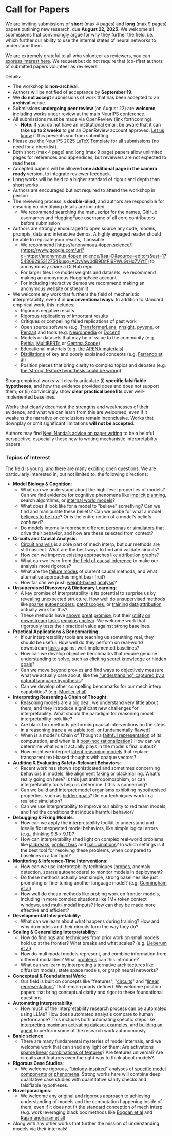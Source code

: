 # Call for Papers
We are inviting submissions of **short** (max 4 pages) and **long** (max 9 pages) papers outlining new research, due **August 22, 2025**. We welcome all submissions that convincingly argue for why they further the field: i.e. which further our ability to use the internal states of neural networks to understand them. 

We are extremely grateful to all who volunteer as reviewers, you can [express interest here](https://www.google.com/url?q=https://docs.google.com/forms/d/e/1FAIpQLSdiw1SJllzoTz_nqzDTzTOGb9DV3W_truQyh-WvYj_QGIi7Mg/viewform?usp%3Ddialog&sa=D&source=editors&ust=1754309295309719&usg=AOvVaw0z2QdDUmduGnASjwJCXegL). We request but do not require that (co-)first authors of submitted papers volunteer as reviewers. 

Details: 
* The workshop is **non-archival**.
* Authors will be notified of acceptance by **September 19**.
* We **do not accept** submissions of work that has been accepted to an **archival** venue.
* Submissions **undergoing peer review** (on August 22) are **welcome**, including works under review at the main NeurIPS conference.
* All submissions must be made via OpenReview (link forthcoming).
  * **Note**: If you do not have an institutional email, be aware that it can take **up to 2 weeks** to get an OpenReview account approved. [Let us know](mailto:neurips2025@mechinterpworkshop.com) if this prevents you from submitting.
* Please use the [NeurIPS 2025 LaTeX Template](https://www.google.com/url?q=https://media.neurips.cc/Conferences/NeurIPS2025/Styles.zip&sa=D&source=editors&ust=1754309295311292&usg=AOvVaw0LKK2CEcOrWHTv_vJCQV73) for all submissions (no need for a checklist).
* Both short (max 4 page) and long (max 9 page) papers allow unlimited pages for references and appendices, but reviewers are not expected to read these.
* Accepted papers will be allowed **one additional page in the camera ready** version, to integrate reviewer feedback.
* Long works will be held to a higher standard of rigour and depth than short works.
* Authors are encouraged but not required to attend the workshop in person
* The reviewing process is **double-blind**, and authors are responsible for ensuring no identifying details are included
  * We recommend searching the manuscript for the names, GitHub usernames and HuggingFace username of all core contributors before submission
* Authors are strongly encouraged to open source any code, models, prompts, data and interactive demos. A highly engaged reader should be able to replicate your results, if possible
  * We recommend [https://anonymous.4open.science/](https://www.google.com/url?q=https://anonymous.4open.science/&sa=D&source=editors&ust=1754309295312754&usg=AOvVaw0dB9DitPI9PWuGrHx7VYtT) to anonymously share a GitHub repo
  * For larger files like model weights and datasets, we recommend making an anonymous HuggingFace account
  * For including interactive demos we recommend making an anonymous website or streamlit
* We welcome any work that furthers the field of mechanistic interpretability, even if in **unconventional ways**. In addition to standard empirical work, this includes:
  * Rigorous negative results
  * Rigorous replications of important results
  * Critiques or compelling failed replications of past work
  * Open source software (e.g. [TransformerLens](https://www.google.com/url?q=https://github.com/neelnanda-io/TransformerLens&sa=D&source=editors&ust=1754309295313665&usg=AOvVaw14xTlZhgYFD50Zr2IvyjIr), [nnsight](https://www.google.com/url?q=https://github.com/ndif-team/nnsight&sa=D&source=editors&ust=1754309295313737&usg=AOvVaw0kfDah_URq44kcxPoy-i5R), [pyvene](https://www.google.com/url?q=https://github.com/stanfordnlp/pyvene/tree/main/pyvene/models/mlp&sa=D&source=editors&ust=1754309295313828&usg=AOvVaw0xthXXP_yXQyLav4--zYuF), or [Penzai](https://www.google.com/url?q=https://github.com/google-deepmind/penzai&sa=D&source=editors&ust=1754309295313912&usg=AOvVaw3RvfdWfGEs2XngRTgqyeDL)) and tools (e.g. [Neuronpedia](https://www.google.com/url?q=http://neuronpedia.org&sa=D&source=editors&ust=1754309295314021&usg=AOvVaw0zWGAPeHSOs6QlSkFNX25F) or [Docent](https://www.google.com/url?q=https://transluce.org/introducing-docent&sa=D&source=editors&ust=1754309295314146&usg=AOvVaw3J0N9zDM22MUzmjd6l5ET2))
  * Models or datasets that may be of value to the community (e.g. [Pythia](https://www.google.com/url?q=https://arxiv.org/abs/2304.01373&sa=D&source=editors&ust=1754309295314343&usg=AOvVaw2uT7mm4mizVEYBHp2WZBJe), [MultiBERTs](https://www.google.com/url?q=https://arxiv.org/abs/2106.16163&sa=D&source=editors&ust=1754309295314426&usg=AOvVaw1Q-DPC8335c2xEgCIEalpb) or [Gemma Scope](https://www.google.com/url?q=https://arxiv.org/abs/2408.05147&sa=D&source=editors&ust=1754309295314500&usg=AOvVaw1FqcM52yWyQ4e9eRCPoRGw))
  * Educational materials (e.g. [the ARENA materials](https://www.google.com/url?q=https://arena3-chapter1-transformer-interp.streamlit.app/&sa=D&source=editors&ust=1754309295314717&usg=AOvVaw3FtVtkYQLAxY5mhwTOO4_s))
  * [Distillations](https://www.google.com/url?q=https://distill.pub/2017/research-debt/&sa=D&source=editors&ust=1754309295314863&usg=AOvVaw2SCmnj5j38XiEd09XfeXVH) of key and poorly explained concepts (e.g. [Ferrando et al](https://www.google.com/url?q=https://arxiv.org/abs/2405.00208&sa=D&source=editors&ust=1754309295315037&usg=AOvVaw0pypLUwh42afkn7wNFsYi7))
  * Position pieces that bring clarity to complex topics and debates (e.g. [the ‘strong’ feature hypothesis could be wrong](https://www.google.com/url?q=https://www.alignmentforum.org/posts/tojtPCCRpKLSHBdpn/the-strong-feature-hypothesis-could-be-wrong&sa=D&source=editors&ust=1754309295315424&usg=AOvVaw38b4UyIDLRnlIeKfx6qreU))

Strong empirical works will clearly articulate (i) **specific falsifiable hypotheses**, and how the evidence provided does and does not support them; **or** (ii) convincingly show **clear practical benefits** over well-implemented baselines. 

Works that clearly document the strengths and weaknesses of their evidence, and what we can learn from this are welcomed, even if it weakens the narrative or conclusions remain inconclusive. Works that downplay or omit significant limitations **will not be accepted**. 

Authors may find [Neel Nanda’s advice on paper writing](https://www.google.com/url?q=https://www.alignmentforum.org/posts/eJGptPbbFPZGLpjsp/highly-opinionated-advice-on-how-to-write-ml-papers&sa=D&source=editors&ust=1754309295316717&usg=AOvVaw1_rcIZgkW-1vj5eEDjUGgt) to be a helpful perspective, especially those new to writing mechanistic interpretability papers. 
### Topics of Interest
The field is young, and there are many exciting open questions. We are particularly interested in, but not limited to, the following directions: 
* **Model Biology & Cognition**:
  * What can we understand about the high-level properties of models? Can we find evidence for cognitive phenomena like [implicit planning](https://www.google.com/url?q=https://transformer-circuits.pub/2025/attribution-graphs/biology.html%23dives-poems&sa=D&source=editors&ust=1754309295317739&usg=AOvVaw24rkiGNVxZlJiv4P35C_aj), search algorithms, or [internal world models](https://www.google.com/url?q=https://arxiv.org/abs/2210.13382&sa=D&source=editors&ust=1754309295317920&usg=AOvVaw0tINgrJQk0uAPtRxmi4Doq)?
  * What does it look like for a model to "believe" something? Can we find and manipulate these beliefs? Can we probe for what a model [believes to be true](https://www.google.com/url?q=https://arxiv.org/abs/2310.06824&sa=D&source=editors&ust=1754309295318346&usg=AOvVaw1bS7G7ZLkGn1YQ4eroclxP)? Or is the entire notion of a model’s beliefs confused?
  * Do models internally represent different [personas](https://www.google.com/url?q=https://arxiv.org/abs/2406.12094&sa=D&source=editors&ust=1754309295318736&usg=AOvVaw211xsDHbfWBjuwK8hMhBBF) or [simulators](https://www.google.com/url?q=https://www.nature.com/articles/s41586-023-06647-8&sa=D&source=editors&ust=1754309295318879&usg=AOvVaw0aUP82gfH7oOulhYrHuQUa) that drive their behavior, and how are these selected from context?
* **Circuits and Causal Analysis**:
  * [Circuit analysis](https://www.google.com/url?q=https://distill.pub/2020/circuits/zoom-in/&sa=D&source=editors&ust=1754309295319175&usg=AOvVaw3hBtDfTo_KlCBrxE7iETek) is a core part of mech interp, but our methods are still nascent. What are the best ways to find and validate circuits?
  * How can we improve existing approaches like [attribution](https://www.google.com/url?q=https://arxiv.org/abs/2406.11944&sa=D&source=editors&ust=1754309295319525&usg=AOvVaw3bje2WxLf5zumMmQk55bVW) [graphs](https://www.google.com/url?q=https://transformer-circuits.pub/2025/attribution-graphs/methods.html&sa=D&source=editors&ust=1754309295319651&usg=AOvVaw00jqR9WTY1T7sJXrU5cPj9)?
  * What can we learn from [the field of causal inference](https://www.google.com/url?q=https://arxiv.org/abs/2407.04690&sa=D&source=editors&ust=1754309295319849&usg=AOvVaw0WgeVx7d2asAt5kvwC1FBV) to make our analysis more rigorous?
  * What are the [failure modes](https://www.google.com/url?q=https://arxiv.org/abs/2307.15771&sa=D&source=editors&ust=1754309295320018&usg=AOvVaw3ANJEroCRt2sAJPZmeJPrq) of current causal methods, and what alternative approaches might bear fruit?
  * How far can we push [weight-based](https://www.google.com/url?q=https://arxiv.org/abs/2301.05217&sa=D&source=editors&ust=1754309295320218&usg=AOvVaw1HVUs-XPNiH-sGCgw08sLD) [analysis](https://www.google.com/url?q=https://arxiv.org/abs/2410.08417&sa=D&source=editors&ust=1754309295320281&usg=AOvVaw0RhT0i8_ljRlZgPyHCWhRB)?
* **Unsupervised Discovery & Dictionary Learning**:
  * A key promise of interpretability is its potential to surprise us by revealing unexpected structure. How well do unsupervised methods like [sparse](https://www.google.com/url?q=https://arxiv.org/abs/2103.15949&sa=D&source=editors&ust=1754309295320760&usg=AOvVaw20Trf9dIP1xeQGhcjXUh7I) [autoencoders](https://www.google.com/url?q=https://transformer-circuits.pub/2023/monosemantic-features&sa=D&source=editors&ust=1754309295320900&usg=AOvVaw3oZgpJsvWzKNCe1z232o0Y), [patch](https://www.google.com/url?q=https://arxiv.org/abs/2401.06102&sa=D&source=editors&ust=1754309295321011&usg=AOvVaw2jdB9O6KwFCKRyae4959s6)[scopes](https://www.google.com/url?q=https://arxiv.org/abs/2403.10949v2&sa=D&source=editors&ust=1754309295321097&usg=AOvVaw0a3IBy6TtUz6IXygDWMCKK), or [training](https://www.google.com/url?q=https://proceedings.mlr.press/v70/koh17a?ref%3Dhttps://githubhelp.com&sa=D&source=editors&ust=1754309295321205&usg=AOvVaw25gWFNSYc990HigYaC1A8-) [data](https://www.google.com/url?q=https://arxiv.org/abs/2308.03296&sa=D&source=editors&ust=1754309295321271&usg=AOvVaw2lD93w5LB8gRI7PB_MU0tj) [attribution](https://www.google.com/url?q=https://arxiv.org/abs/2205.11482&sa=D&source=editors&ust=1754309295321336&usg=AOvVaw2SxuwqNpNEiRW0HOg9Wu5k) actually work for this?
  * These methods have [shown](https://www.google.com/url?q=https://transformer-circuits.pub/2024/scaling-monosemanticity/index.html&sa=D&source=editors&ust=1754309295321536&usg=AOvVaw29nyQo0zhSKq5Cam2z04eq) [great](https://www.google.com/url?q=https://transformer-circuits.pub/2025/attribution-graphs/biology.html&sa=D&source=editors&ust=1754309295321678&usg=AOvVaw1UrCfUsoNJcn3QDUhyC-XA) [promise](https://www.google.com/url?q=https://arxiv.org/abs/2503.10965&sa=D&source=editors&ust=1754309295321762&usg=AOvVaw2Yo30xzHQOZgtCLQV-Jt6D), but their [utility](https://www.google.com/url?q=https://arxiv.org/abs/2502.16681&sa=D&source=editors&ust=1754309295321847&usg=AOvVaw08oGINklOcaznqswN_cF_W) [on](https://www.google.com/url?q=https://www.tilderesearch.com/blog/sieve&sa=D&source=editors&ust=1754309295321910&usg=AOvVaw2ZRz8D0zl-dH-2VsdVywAH) [downstream](https://www.google.com/url?q=https://arxiv.org/abs/2501.17148&sa=D&source=editors&ust=1754309295321973&usg=AOvVaw0oK5nP8JDXVEarAU0vYQ5s) [tasks](https://www.google.com/url?q=https://transformer-circuits.pub/2024/features-as-classifiers/index.html&sa=D&source=editors&ust=1754309295322078&usg=AOvVaw2eHTPyuv1KLoYZDF99jk0u) [remains](https://www.google.com/url?q=https://arxiv.org/abs/2502.04382&sa=D&source=editors&ust=1754309295322147&usg=AOvVaw3779EueaZ-hVE8CCwE1TN2) [unclear](https://www.google.com/url?q=https://www.alignmentforum.org/posts/4uXCAJNuPKtKBsi28/negative-results-for-saes-on-downstream-tasks&sa=D&source=editors&ust=1754309295322247&usg=AOvVaw2O90JL2V3cFwBjrNfxlqL_). We welcome work that rigorously tests their practical value against strong baselines.
* **Practical Applications & Benchmarking**:
  * If our interpretability tools are teaching us something real, they should be useful. How well do they perform on real-world downstream [tasks](https://www.google.com/url?q=https://www.lesswrong.com/posts/wGRnzCFcowRCrpX4Y/downstream-applications-as-validation-of-interpretability&sa=D&source=editors&ust=1754309295322715&usg=AOvVaw3TZ_lF-a0BHclLfs2Wezcb) against well-implemented baselines?
  * How can we develop objective benchmarks that require genuine understanding to solve, such as eliciting [secret knowledge](https://www.google.com/url?q=https://arxiv.org/abs/2505.14352&sa=D&source=editors&ust=1754309295322963&usg=AOvVaw1eamcx5x_Yo4vq6FDpERB_) or [hidden goals](https://www.google.com/url?q=https://arxiv.org/abs/2503.10965&sa=D&source=editors&ust=1754309295323061&usg=AOvVaw1FIIwmjI63okTQflFO-I1z)?
  * Can we move beyond proxies and find ways to objectively measure what we actually care about, like the ["understanding" captured by a natural language hypothesis](https://www.google.com/url?q=https://arxiv.org/abs/2502.04382&sa=D&source=editors&ust=1754309295323443&usg=AOvVaw2MKILgU-7J7v-kGnRmKEDn)?
  * Can we develop other compelling benchmarks for our mech interp capabilities? (e.g. [Mueller et al](https://www.google.com/url?q=https://arxiv.org/abs/2504.13151&sa=D&source=editors&ust=1754309295323746&usg=AOvVaw0OYp3i4eA9yNz-pEGLuOft))
* **Interpreting Reasoning & Chain of Thought**:
  * Reasoning models are a big deal, we understand very little about them, and they introduce significant new challenges for interpretability. What should the paradigm for reasoning model interpretability look like?
  * Are black box methods performing causal interventions on the steps in a reasoning trace [a valuable tool](https://www.google.com/url?q=https://arxiv.org/abs/2506.19143&sa=D&source=editors&ust=1754309295324534&usg=AOvVaw2C11hkH8oTViWlSNRabrk2), or fundamentally flawed?
  * When is a model's Chain of Thought a [faithful representation](https://www.google.com/url?q=https://arxiv.org/abs/2305.04388&sa=D&source=editors&ust=1754309295324726&usg=AOvVaw06CiCjhhHAewZTjwP1BX_t) of its computation, and when is it [post-hoc rationalization](https://www.google.com/url?q=https://arxiv.org/abs/2503.08679&sa=D&source=editors&ust=1754309295324889&usg=AOvVaw0NxwbYPYKbiJah5LGdTYI5)? How can we determine what role it actually plays in the model's final output?
  * How might we interpret [latent reasoning models](https://www.google.com/url?q=https://arxiv.org/abs/2412.06769&sa=D&source=editors&ust=1754309295325167&usg=AOvVaw1HzbQ9CCQwTpzrZ1a5g_OW) that replace transparent text-based thoughts with opaque vectors?
* **Auditing & Evaluating Safety-Relevant Behaviors**:
  * Recent work has shown sophisticated and sometimes concerning behaviors in models, like [alignment faking](https://www.google.com/url?q=https://arxiv.org/abs/2412.14093&sa=D&source=editors&ust=1754309295325523&usg=AOvVaw0lsPq5bHhEh9lHBUZA00tk) or [blackmailing](https://www.google.com/url?q=https://www.anthropic.com/research/agentic-misalignment&sa=D&source=editors&ust=1754309295325622&usg=AOvVaw1rySgnHACnhwux0AysbYSv). What's really going on here? Is this just anthropomorphism, or can interpretability tools help us determine if this is concerning?
  * Can we build and interpret model organisms exhibiting hypothesised properties, such as [hidden goals](https://www.google.com/url?q=https://arxiv.org/abs/2503.10965&sa=D&source=editors&ust=1754309295326038&usg=AOvVaw1Be_bU3rWCxxCI5E0Wv0Up)? Do our techniques work in a realistic simulation?
  * Can we use interpretability to improve our ability to red team models, and find the conditions that induce harmful behavior?
* **Debugging & Fixing Models**:
  * How can we apply the interpretability toolkit to understand and ideally fix unexpected model behaviors, like simple logical errors (e.g., [thinking 9.8 < 9.11](https://www.google.com/url?q=https://transluce.org/observability-interface&sa=D&source=editors&ust=1754309295326619&usg=AOvVaw0RZVcQEkZ5_a4xNuUXGszN))?
  * How can interpretability shed light on complex real-world problems like [jailbreaks](https://www.google.com/url?q=https://transformer-circuits.pub/2025/attribution-graphs/biology.html%23dives-jailbreak&sa=D&source=editors&ust=1754309295326823&usg=AOvVaw1w-1O9gxhaQgcq9zxZ4exg), [implicit bias](https://www.google.com/url?q=https://arxiv.org/abs/2506.10922&sa=D&source=editors&ust=1754309295326897&usg=AOvVaw3ZOC1ymrCnszKmLxb-J3xt) and [hallucinations](https://www.google.com/url?q=https://arxiv.org/abs/2411.14257&sa=D&source=editors&ust=1754309295326969&usg=AOvVaw04v2hNUJD482-wKztMjhaj)? In which settings is it the best tool for resolving these problems, when compared to baselines in a fair fight?
* **Monitoring & Inference-Time Interventions**:
  * How can we use interpretability techniques ([probes](https://www.google.com/url?q=https://arxiv.org/abs/2102.12452&sa=D&source=editors&ust=1754309295327354&usg=AOvVaw1xB9JE-NBzLDtdYjVdLS_t), anomaly detection, sparse autoencoders) to monitor models in deployment?
  * Do these methods actually beat simple, strong baselines like just prompting or fine-tuning another language model? (e.g. [Cunningham et al](https://www.google.com/url?q=https://alignment.anthropic.com/2025/cheap-monitors/&sa=D&source=editors&ust=1754309295327714&usg=AOvVaw187qDTTv0kTXayvwgNNl12))
  * How well do cheap methods like probing work on frontier models, including in more complex situations like 1M+ token context windows, and multi-modal inputs? How can they be made more effective and efficient?
* **Developmental Interpretability**:
  * What can we learn about what happens during training? How and why do models and their circuits form the way they do?
* **Scaling & Generalizing Interpretability**:
  * How do findings and techniques from prior work on small models hold up at the frontier? What breaks and what scales? (e.g. [Lieberum et al](https://www.google.com/url?q=https://arxiv.org/abs/2307.09458&sa=D&source=editors&ust=1754309295328528&usg=AOvVaw05HQGDlU86T69BnoJSzRPB))
  * How do multimodal models represent, and combine information from different modalities? What [problems](https://www.google.com/url?q=https://openreview.net/pdf?id%3DVUhRdZp8ke&sa=D&source=editors&ust=1754309295328739&usg=AOvVaw15ZWEkc7UzDe0l7NsFGwdY) can this introduce?
  * What can we learn by interpreting alternative architectures like diffusion models, state space models, or graph neural networks?
* **Conceptual & Foundational Work**:
  * Our field is built on concepts like "features", "[circuits](https://www.google.com/url?q=https://distill.pub/2020/circuits/zoom-in/&sa=D&source=editors&ust=1754309295329151&usg=AOvVaw2Mp03rxjDWnGNs3x6ERRCH)" and “[linear representations](https://www.google.com/url?q=https://transformer-circuits.pub/2024/july-update/index.html%23linear-representations&sa=D&source=editors&ust=1754309295329278&usg=AOvVaw2asAgOJ8-KGZHrFi5Tw0pX)” that remain poorly defined. We welcome position papers that bring conceptual clarity and rigor to these foundational questions.
* **Automating Interpretability**:
  * How much of the interpretability research process can be automated using LLMs? How does automated analysis compare to human performance? This includes both automating specific steps like [interpreting maximum activating dataset examples](https://www.google.com/url?q=https://openaipublic.blob.core.windows.net/neuron-explainer/paper/index.html&sa=D&source=editors&ust=1754309295329997&usg=AOvVaw0VR46N8suXbWIXqLNEOBRW), and [building an agent](https://www.google.com/url?q=https://arxiv.org/abs/2404.14394&sa=D&source=editors&ust=1754309295330150&usg=AOvVaw3yAFptWlWoOMjBbqpGSYbc) to perform some of the research work autonomously
* **Basic science**:
  * There are many fundamental mysteries of model internals, and we welcome work that can shed any light on them: Are activations [sparse linear](https://www.google.com/url?q=https://arxiv.org/abs/1601.03764&sa=D&source=editors&ust=1754309295330529&usg=AOvVaw0L_Hp0C930gCwCUaNSfSke) [combinations of features](https://www.google.com/url?q=https://transformer-circuits.pub/2022/toy_model/index.html&sa=D&source=editors&ust=1754309295330648&usg=AOvVaw1OmkvieII-1xFTrj4Ea3Ba)? Are features universal? Are circuits and features even the right way to think about models?
* **Rigorous Case Studies**:
  * We welcome rigorous, "[biology-inspired](https://www.google.com/url?q=https://distill.pub/2020/circuits/curve-circuits/&sa=D&source=editors&ust=1754309295331174&usg=AOvVaw1Jr5dH1-zB87d4DrEzEMnx)" analyses of [specific model](https://www.google.com/url?q=https://arxiv.org/abs/2310.04625&sa=D&source=editors&ust=1754309295331311&usg=AOvVaw0i4OOib3Y7_izSYwlhb_Dv) [components](https://www.google.com/url?q=https://transformer-circuits.pub/2024/scaling-monosemanticity/index.html&sa=D&source=editors&ust=1754309295331408&usg=AOvVaw3Rilyen1v5CwXbnVVdCcoE) [or](https://www.google.com/url?q=https://arxiv.org/abs/2305.01610&sa=D&source=editors&ust=1754309295331466&usg=AOvVaw3R-Z7zhMy5NgEYOIZ7F6Lk) [phenomena](https://www.google.com/url?q=https://arxiv.org/abs/2306.09346&sa=D&source=editors&ust=1754309295331535&usg=AOvVaw1Bo-P8Ul0VVEX80iq8WWTg). Strong works here will combine deep qualitative case studies with quantitative sanity checks and falsifiable hypotheses.
* **Novel paradigms**:
  * We welcome any original and rigorous approach to achieving understanding of models and the computation happening inside of them, even if it does not fit the standard conception of mech interp (e.g. work leveraging black box methods like [Bogdan et al](https://www.google.com/url?q=https://arxiv.org/abs/2506.19143&sa=D&source=editors&ust=1754309295332318&usg=AOvVaw3_LlHNzd_m4Q_8fRprTsNM) and [Rajamanoharan et al](https://www.google.com/url?q=https://www.alignmentforum.org/posts/wnzkjSmrgWZaBa2aC/self-preservation-or-instruction-ambiguity-examining-the&sa=D&source=editors&ust=1754309295332554&usg=AOvVaw1DKCuWgoXEYNdJ-DaB8Wj2))
* Along with any other works that further the mission of understanding models via their internals!